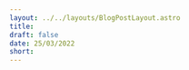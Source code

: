 ```yaml
---
layout: ../../layouts/BlogPostLayout.astro
title: 
draft: false
date: 25/03/2022
short: 
---
```

